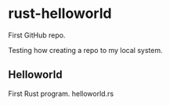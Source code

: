 # rust-helloworld
First GitHub repo.

Testing how creating a repo to my local system.

## Helloworld
First Rust program.
helloworld.rs

